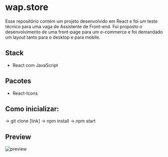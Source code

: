 # **wap.store**

Esse repositório contém um projeto desenvolvido em React e foi um teste técnico para uma vaga de Assistente de Front-end. Foi proposto o desenvolvimento de uma front-page para um e-commerce e foi demandado um layout tanto para o desktop e para mobile.

## **Stack**

- React com JavaScript

## **Pacotes**

- React-Icons

## **Como inicializar**:

-> git clone [link]
-> npm install
-> npm start

## **Preview**

![preview](https://i.imgur.com/1ouoyI3.png)

